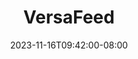 ---
title: VersaFeed
featured: true
website: 'https://versafeed.com'
date: "2023-11-16T09:42:00-08:00"
short_description: Branding, Website Design & Development
description: >-
   VersaFeed is an enterprise SaaS that provies product data feeds for the world's largest e-commerce brands. This project involved a new brand identity for the company, along with a new website design. I also created custom illustrations, infographics and marketing materials that incorporate the new branding. 
gallery:
  - url: /assets/images/portfolio-versafeed-cover.jpg
#   - url: /assets/images/portfolio-versafeed-cover-2.jpg
  - url: /assets/images/portfolio-versafeed-1.jpg
  - url: /assets/images/portfolio-versafeed-2.jpg
#   - url: /assets/images/portfolio-versafeed-3.jpg
  - url: /assets/images/portfolio-versafeed-4.jpg
tags: 'logo,website,design,development,static,ecommerce'
showcase:
  color: '#1b2438'
  image: /assets/images/showcase-portfolio-versafeed-1.jpg
  order: 20
  title: TKTKTKT
  tags: 'logo,website,design,development,static'
---